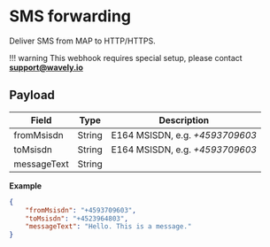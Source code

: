 # SMS forwarding

Deliver SMS from MAP to HTTP/HTTPS.

!!! warning
    This webhook requires special setup, please contact **support@wavely.io**
    
## Payload

Field        | Type          | Description
------------ | ------------- | ------------
fromMsisdn | String | E164 MSISDN, e.g. *+4593709603*
toMsisdn | String | E164 MSISDN, e.g. *+4593709603*
messageText | String |

**Example**

```json
{
	"fromMsisdn": "+4593709603",
	"toMsisdn": "+4523964803",
	"messageText": "Hello. This is a message."
}
```
